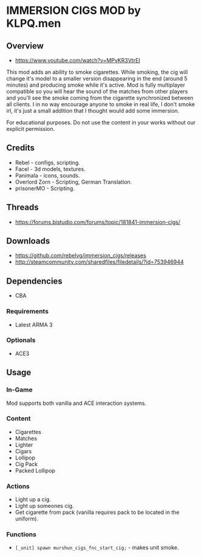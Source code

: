 # IMMERSION CIGS MOD by KLPQ.men

## Overview
- https://www.youtube.com/watch?v=MPvKR3VtrEI

This mod adds an ability to smoke cigarettes.
While smoking, the cig will change it's model to a smaller version disappearing in the end (around 5 minutes) and producing smoke while it's active.
Mod is fully multiplayer compatible so you will hear the sound of the matches from other players and you'll see the smoke coming from the cigarette synchronized between all clients.
I in no way encourage anyone to smoke in real life, I don't smoke irl, it's just a small addition that I thought would add some immersion.

For educational purposes. Do not use the content in your works without our explicit permission.

## Credits
- Rebel - configs, scripting.
- Facel - 3d models, textures.
- Panimala - icons, sounds.
- Overlord Zorn - Scripting, German Translation.
- prisonerMO - Scripting.

## Threads
- https://forums.bistudio.com/forums/topic/181841-immersion-cigs/

## Downloads
- https://github.com/rebelvg/immersion_cigs/releases
- http://steamcommunity.com/sharedfiles/filedetails/?id=753946944

## Dependencies
- CBA

### Requirements
- Latest ARMA 3

### Optionals
- ACE3

## Usage

### In-Game
Mod supports both vanilla and ACE interaction systems.

### Content
- Cigarettes
- Matches
- Lighter
- Cigars
- Lollipop
- Cig Pack
- Packed Lollipop

### Actions
- Light up a cig.
- Light up someones cig.
- Get cigarette from pack (vanilla requires pack to be located in the uniform).

### Functions
- ```[_unit] spawn murshun_cigs_fnc_start_cig;``` - makes unit smoke.
